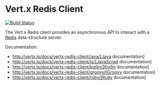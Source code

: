 # Vert.x Redis Client

[![Build Status](https://vertx.ci.cloudbees.com/buildStatus/icon?job=vert.x3-redis-client)](https://vertx.ci.cloudbees.com/view/vert.x-3/job/vert.x3-redis-client/)

The Vert.x Redis client provides an asynchronous API to interact with a [Redis](http://redis.io) data-structure server.

Documentation:

* http://vertx.io/docs/vertx-redis-client/java/[Java documentation]
* http://vertx.io/docs/vertx-redis-client/js/[JavaScript documentation]
* http://vertx.io/docs/vertx-redis-client/kotlin/[Kotlin documentation]
* http://vertx.io/docs/vertx-redis-client/groovy/[Groovy documentation]
* http://vertx.io/docs/vertx-redis-client/ruby/[Ruby documentation]
